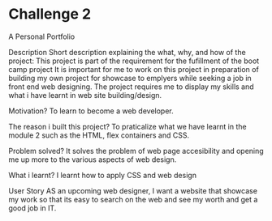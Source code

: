 # Challenge 2
A Personal Portfolio

Description
Short description explaining the what, why, and how of the project:
This project is part of the requirement for the fufillment of the boot camp project 
It is important for me to work on this project in preparation of building my own project for showcase to emplyers while seeking a job in front end web designing.
The project requires me to display my skills and what i have learnt in web site building/design.

Motivation? To learn to become a web developer.

The reason i built this project? To praticalize what we have learnt in the module 2 such as the HTML, flex containers and CSS.

Problem solved? It solves the problem of web page accesibility and opening me up more to the various aspects of web design.

What i learnt? I learnt how to apply CSS and web design

User Story
AS an upcoming web designer, I want a website that showcase my work
so that its easy to search on the web and see my worth and get a good job in IT. 